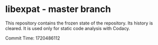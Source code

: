 # libexpat - master branch

This repository contains the frozen state of the repository.
Its history is cleared. It is used only for static code
analysis with Codacy.

Commit Time: 1720486112